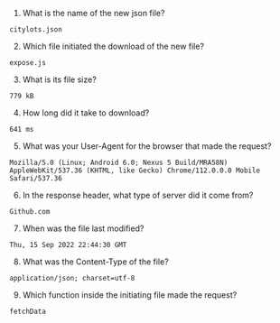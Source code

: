 1. What is the name of the new json file?

`citylots.json`

2. Which file initiated the download of the new file?

`expose.js`

3. What is its file size?

`779 kB`

4. How long did it take to download?

`641 ms`

5. What was your User-Agent for the browser that made the request?

`Mozilla/5.0 (Linux; Android 6.0; Nexus 5 Build/MRA58N) AppleWebKit/537.36 (KHTML, like Gecko) Chrome/112.0.0.0 Mobile Safari/537.36`

6. In the response header, what type of server did it come from?

`Github.com`

7. When was the file last modified?

`Thu, 15 Sep 2022 22:44:30 GMT`

8. What was the Content-Type of the file?

`application/json; charset=utf-8`

9.  Which function inside the initiating file made the request?

`fetchData`